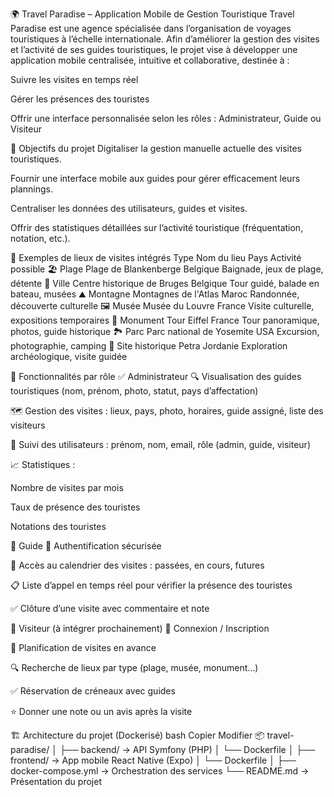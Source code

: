 🌍 Travel Paradise – Application Mobile de Gestion Touristique
Travel Paradise est une agence spécialisée dans l’organisation de voyages touristiques à l’échelle internationale. Afin d’améliorer la gestion des visites et l’activité de ses guides touristiques, le projet vise à développer une application mobile centralisée, intuitive et collaborative, destinée à :

Suivre les visites en temps réel

Gérer les présences des touristes

Offrir une interface personnalisée selon les rôles : Administrateur, Guide ou Visiteur

🎯 Objectifs du projet
Digitaliser la gestion manuelle actuelle des visites touristiques.

Fournir une interface mobile aux guides pour gérer efficacement leurs plannings.

Centraliser les données des utilisateurs, guides et visites.

Offrir des statistiques détaillées sur l’activité touristique (fréquentation, notation, etc.).

🧭 Exemples de lieux de visites intégrés
Type	Nom du lieu	Pays	Activité possible
🏖️ Plage	Plage de Blankenberge	Belgique	Baignade, jeux de plage, détente
🏰 Ville	Centre historique de Bruges	Belgique	Tour guidé, balade en bateau, musées
⛰️ Montagne	Montagnes de l'Atlas	Maroc	Randonnée, découverte culturelle
🖼️ Musée	Musée du Louvre	France	Visite culturelle, expositions temporaires
🌉 Monument	Tour Eiffel	France	Tour panoramique, photos, guide historique
🏞️ Parc	Parc national de Yosemite	USA	Excursion, photographie, camping
🕌 Site historique	Petra	Jordanie	Exploration archéologique, visite guidée

👤 Fonctionnalités par rôle
✅ Administrateur
🔍 Visualisation des guides touristiques (nom, prénom, photo, statut, pays d’affectation)

🗺️ Gestion des visites : lieux, pays, photo, horaires, guide assigné, liste des visiteurs

👥 Suivi des utilisateurs : prénom, nom, email, rôle (admin, guide, visiteur)

📈 Statistiques :

Nombre de visites par mois

Taux de présence des touristes

Notations des touristes

🧭 Guide
🔐 Authentification sécurisée

📆 Accès au calendrier des visites : passées, en cours, futures

📋 Liste d’appel en temps réel pour vérifier la présence des touristes

✅ Clôture d’une visite avec commentaire et note

🧳 Visiteur (à intégrer prochainement)
🔐 Connexion / Inscription

📅 Planification de visites en avance

🔍 Recherche de lieux par type (plage, musée, monument…)

✅ Réservation de créneaux avec guides

⭐ Donner une note ou un avis après la visite

🏗️ Architecture du projet (Dockerisé)
bash
Copier
Modifier
📦 travel-paradise/
│
├── backend/               → API Symfony (PHP)
│   └── Dockerfile
│
├── frontend/              → App mobile React Native (Expo)
│   └── Dockerfile
│
├── docker-compose.yml    → Orchestration des services
└── README.md              → Présentation du projet